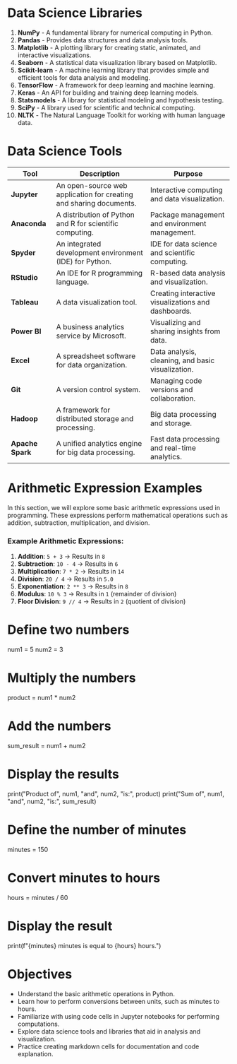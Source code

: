 # Data Science Libraries

1. **NumPy** - A fundamental library for numerical computing in Python.
2. **Pandas** - Provides data structures and data analysis tools.
3. **Matplotlib** - A plotting library for creating static, animated, and interactive visualizations.
4. **Seaborn** - A statistical data visualization library based on Matplotlib.
5. **Scikit-learn** - A machine learning library that provides simple and efficient tools for data analysis and modeling.
6. **TensorFlow** - A framework for deep learning and machine learning.
7. **Keras** - An API for building and training deep learning models.
8. **Statsmodels** - A library for statistical modeling and hypothesis testing.
9. **SciPy** - A library used for scientific and technical computing.
10. **NLTK** - The Natural Language Toolkit for working with human language data.



# Data Science Tools

| Tool            | Description                                               | Purpose                                         |
|-----------------|-----------------------------------------------------------|-------------------------------------------------|
| **Jupyter**     | An open-source web application for creating and sharing documents. | Interactive computing and data visualization.   |
| **Anaconda**    | A distribution of Python and R for scientific computing.  | Package management and environment management.  |
| **Spyder**      | An integrated development environment (IDE) for Python.   | IDE for data science and scientific computing.  |
| **RStudio**     | An IDE for R programming language.                        | R-based data analysis and visualization.        |
| **Tableau**     | A data visualization tool.                                | Creating interactive visualizations and dashboards. |
| **Power BI**    | A business analytics service by Microsoft.                | Visualizing and sharing insights from data.     |
| **Excel**       | A spreadsheet software for data organization.             | Data analysis, cleaning, and basic visualization.|
| **Git**         | A version control system.                                 | Managing code versions and collaboration.       |
| **Hadoop**      | A framework for distributed storage and processing.       | Big data processing and storage.                |
| **Apache Spark**| A unified analytics engine for big data processing.       | Fast data processing and real-time analytics.   |








# Arithmetic Expression Examples

In this section, we will explore some basic arithmetic expressions used in programming. These expressions perform mathematical operations such as addition, subtraction, multiplication, and division.

### Example Arithmetic Expressions:
1. **Addition**: `5 + 3`  →  Results in `8`
2. **Subtraction**: `10 - 4` →  Results in `6`
3. **Multiplication**: `7 * 2` →  Results in `14`
4. **Division**: `20 / 4` →  Results in `5.0`
5. **Exponentiation**: `2 ** 3` →  Results in `8`
6. **Modulus**: `10 % 3` →  Results in `1` (remainder of division)
7. **Floor Division**: `9 // 4` →  Results in `2` (quotient of division)







# Define two numbers
num1 = 5
num2 = 3

# Multiply the numbers
product = num1 * num2

# Add the numbers
sum_result = num1 + num2

# Display the results
print("Product of", num1, "and", num2, "is:", product)
print("Sum of", num1, "and", num2, "is:", sum_result)


# Define the number of minutes
minutes = 150

# Convert minutes to hours
hours = minutes / 60

# Display the result
print(f"{minutes} minutes is equal to {hours} hours.")




# Objectives

- Understand the basic arithmetic operations in Python.
- Learn how to perform conversions between units, such as minutes to hours.
- Familiarize with using code cells in Jupyter notebooks for performing computations.
- Explore data science tools and libraries that aid in analysis and visualization.
- Practice creating markdown cells for documentation and code explanation.
